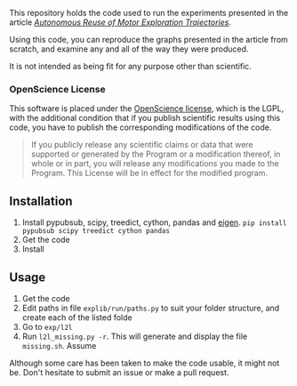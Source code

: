 This repository holds the code used to run the experiments presented in the article *[Autonomous Reuse of Motor Exploration Trajectories](http://fabien.benureau.com)*.

Using this code, you can reproduce the graphs presented in the article from scratch, and examine any and all of the way they were produced.

It is not intended as being fit for any purpose other than scientific.  

### OpenScience License

This software is placed under the [OpenScience license](http://fabien.benureau.com/openscience.html), which is the LGPL, with the additional condition that if you publish scientific results using this code, you have to publish the corresponding modifications of the code.

> If you publicly release any scientific claims or data that were supported or generated by the Program or a modification thereof, in whole or in part, you will release any modifications you made to the Program. This License will be in effect for the modified program. 

## Installation

1. Install pypubsub, scipy, treedict, cython, pandas and [eigen](http://eigen.tuxfamily.org/index.php?title=Main_Page).
`pip install pypubsub scipy treedict cython pandas`
1. Get the code
1. Install

## Usage

1. Get the code
2. Edit paths in file `explib/run/paths.py` to suit your folder structure, and create each of the listed folde
3. Go to `exp/l2l`
4. Run `l2l_missing.py -r`. This will generate and display the file `missing.sh`. Assume  

Although some care has been taken to make the code usable, it might not be. Don't hesitate to submit an issue or make a pull request.
